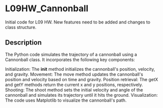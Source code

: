 # L09HW_Cannonball
Initial code for L09 HW. New features need to be added and changes to class structure.

## Description
The Python code simulates the trajectory of a cannonball using a Cannonball class. It incorporates the following key components:

Initialization: The __init__ method initializes the cannonball's position, velocity, and gravity.
Movement: The move method updates the cannonball's position and velocity based on time and gravity.
Position retrieval: The getX and getY methods return the current x and y positions, respectively.
Shooting: The shoot method sets the initial velocity and angle of the cannonball and simulates its trajectory until it hits the ground.
Visualization: The code uses Matplotlib to visualize the cannonball's path.
